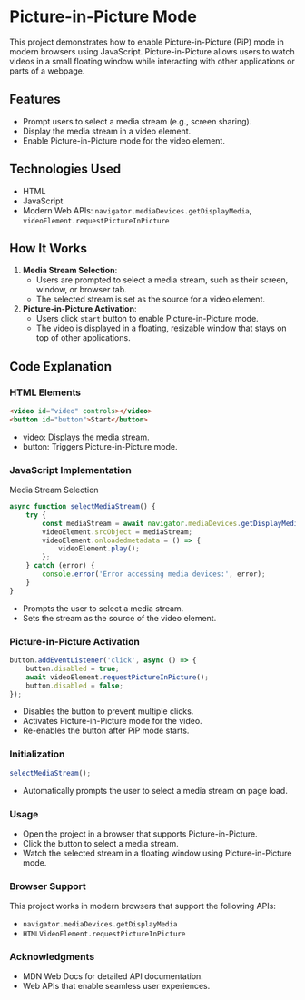 # Picture-in-Picture Mode

This project demonstrates how to enable Picture-in-Picture (PiP) mode in modern browsers using JavaScript. Picture-in-Picture allows users to watch videos in a small floating window while interacting with other applications or parts of a webpage.

## Features
- Prompt users to select a media stream (e.g., screen sharing).
- Display the media stream in a video element.
- Enable Picture-in-Picture mode for the video element.

## Technologies Used
- HTML
- JavaScript
- Modern Web APIs: `navigator.mediaDevices.getDisplayMedia`, `videoElement.requestPictureInPicture`

## How It Works
1. **Media Stream Selection**:
   - Users are prompted to select a media stream, such as their screen, window, or browser tab.
   - The selected stream is set as the source for a video element.
2. **Picture-in-Picture Activation**:
   - Users click `start` button to enable Picture-in-Picture mode.
   - The video is displayed in a floating, resizable window that stays on top of other applications.

## Code Explanation

### HTML Elements
```html
<video id="video" controls></video>
<button id="button">Start</button>
```
- video: Displays the media stream.
- button: Triggers Picture-in-Picture mode.
### JavaScript Implementation
Media Stream Selection
```javascript
async function selectMediaStream() {
    try {
        const mediaStream = await navigator.mediaDevices.getDisplayMedia();
        videoElement.srcObject = mediaStream;
        videoElement.onloadedmetadata = () => {
            videoElement.play();
        };
    } catch (error) {
        console.error('Error accessing media devices:', error);
    }
}
```
- Prompts the user to select a media stream.
- Sets the stream as the source of the video element.
### Picture-in-Picture Activation
```javascript
button.addEventListener('click', async () => {
    button.disabled = true;
    await videoElement.requestPictureInPicture();
    button.disabled = false;
});
```
- Disables the button to prevent multiple clicks.
- Activates Picture-in-Picture mode for the video.
- Re-enables the button after PiP mode starts.
### Initialization
```javascript
selectMediaStream();
```
- Automatically prompts the user to select a media stream on page load.
### Usage
- Open the project in a browser that supports Picture-in-Picture.
- Click the button to select a media stream.
- Watch the selected stream in a floating window using Picture-in-Picture mode.
### Browser Support
This project works in modern browsers that support the following APIs: 
- `navigator.mediaDevices.getDisplayMedia`
- `HTMLVideoElement.requestPictureInPicture`
### Acknowledgments
- MDN Web Docs for detailed API documentation.
- Web APIs that enable seamless user experiences.
